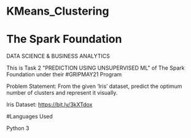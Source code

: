 # KMeans_Clustering

# The Spark Foundation



DATA SCIENCE & BUSINESS ANALYTICS 

This is Task 2 "PREDICTION USING UNSUPERVISED ML"  of The Spark Foundation under their #GRIPMAY21 Program

Problem Statement: From the given ‘Iris’ dataset, predict the optimum number of clusters
and represent it visually.

Iris Dataset: https://bit.ly/3kXTdox

#Languages Used

Python 3

